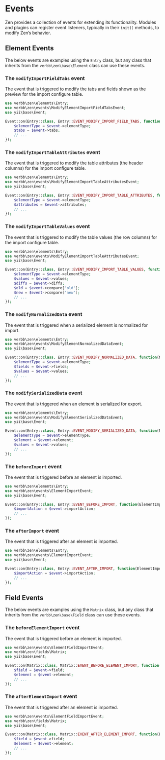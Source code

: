 # Events
Zen provides a collection of events for extending its functionality. Modules and plugins can register event listeners, typically in their `init()` methods, to modify Zen’s behavior.


## Element Events
The below events are examples using the `Entry` class, but any class that inherits from the `verbb\zen\base\Element` class can use these events.

### The `modifyImportFieldTabs` event
The event that is triggered to modify the tabs and fields shown as the preview for the import configure table.

```php
use verbb\zen\elements\Entry;
use verbb\zen\events\ModifyElementImportFieldTabsEvent;
use yii\base\Event;

Event::on(Entry::class, Entry::EVENT_MODIFY_IMPORT_FIELD_TABS, function(ModifyElementImportFieldTabsEvent $event) {
    $elementType = $event->elementType;
    $tabs = $event->tabs;
    // ...
});
```

### The `modifyImportTableAttributes` event
The event that is triggered to modify the table attributes (the header columns) for the import configure table.

```php
use verbb\zen\elements\Entry;
use verbb\zen\events\ModifyElementImportTableAttributesEvent;
use yii\base\Event;

Event::on(Entry::class, Entry::EVENT_MODIFY_IMPORT_TABLE_ATTRIBUTES, function(ModifyElementImportTableAttributesEvent $event) {
    $elementType = $event->elementType;
    $attributes = $event->attributes;
    // ...
});
```

### The `modifyImportTableValues` event
The event that is triggered to modify the table values (the row columns) for the import configure table.

```php
use verbb\zen\elements\Entry;
use verbb\zen\events\ModifyElementImportTableAttributesEvent;
use yii\base\Event;

Event::on(Entry::class, Entry::EVENT_MODIFY_IMPORT_TABLE_VALUES, function(ModifyElementImportTableValuesEvent $event) {
    $elementType = $event->elementType;
    $values = $event->values;
    $diffs = $event->diffs;
    $old = $event->compare['old'];
    $new = $event->compare['new'];
    // ...
});
```

### The `modifyNormalizedData` event
The event that is triggered when a serialized element is normalized for import.

```php
use verbb\zen\elements\Entry;
use verbb\zen\events\ModifyElementNormalizedDataEvent;
use yii\base\Event;

Event::on(Entry::class, Entry::EVENT_MODIFY_NORMALIZED_DATA, function(ModifyElementNormalizedDataEvent $event) {
    $elementType = $event->elementType;
    $fields = $event->fields;
    $values = $event->values;
    // ...
});
```

### The `modifySerializedData` event
The event that is triggered when an element is serialized for export.

```php
use verbb\zen\elements\Entry;
use verbb\zen\events\ModifyElementSerializedDataEvent;
use yii\base\Event;

Event::on(Entry::class, Entry::EVENT_MODIFY_SERIALIZED_DATA, function(ModifyElementSerializedDataEvent $event) {
    $elementType = $event->elementType;
    $element = $event->element;
    $values = $event->values;
    // ...
});
```

### The `beforeImport` event
The event that is triggered before an element is imported.

```php
use verbb\zen\elements\Entry;
use verbb\zen\events\ElementImportEvent;
use yii\base\Event;

Event::on(Entry::class, Entry::EVENT_BEFORE_IMPORT, function(ElementImportEvent $event) {
    $importAction = $event->importAction;
    // ...
});
```

### The `afterImport` event
The event that is triggered after an element is imported.

```php
use verbb\zen\elements\Entry;
use verbb\zen\events\ElementImportEvent;
use yii\base\Event;

Event::on(Entry::class, Entry::EVENT_AFTER_IMPORT, function(ElementImportEvent $event) {
    $importAction = $event->importAction;
    // ...
});
```


## Field Events
The below events are examples using the `Matrix` class, but any class that inherits from the `verbb\zen\base\Field` class can use these events.

### The `beforeElementImport` event
The event that is triggered before an element is imported.

```php
use verbb\zen\events\ElementFieldImportEvent;
use verbb\zen\fields\Matrix;
use yii\base\Event;

Event::on(Matrix::class, Matrix::EVENT_BEFORE_ELEMENT_IMPORT, function(ElementFieldImportEvent $event) {
    $field = $event->field;
    $element = $event->element;
    // ...
});
```

### The `afterElementImport` event
The event that is triggered after an element is imported.

```php
use verbb\zen\events\ElementFieldImportEvent;
use verbb\zen\fields\Matrix;
use yii\base\Event;

Event::on(Matrix::class, Matrix::EVENT_AFTER_ELEMENT_IMPORT, function(ElementFieldImportEvent $event) {
    $field = $event->field;
    $element = $event->element;
    // ...
});
```
